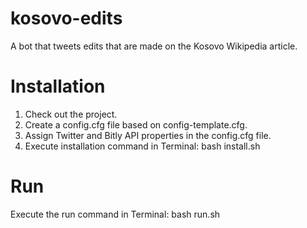 kosovo-edits
============

A bot that tweets edits that are made on the Kosovo Wikipedia article.

Installation
============

1. Check out the project.
2. Create a config.cfg file based on config-template.cfg.
3. Assign Twitter and Bitly API properties in the config.cfg file.
4. Execute installation command in Terminal: bash install.sh

Run
===

Execute the run command in Terminal: bash run.sh

